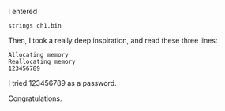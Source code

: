 I entered

```
strings ch1.bin
```

Then, I took a really deep inspiration, and read these three lines:

```
Allocating memory
Reallocating memory
123456789
```

I tried 123456789 as a password.

Congratulations.
